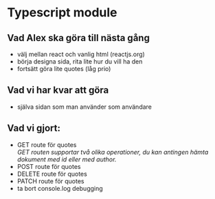 
# Typescript module

## Vad Alex ska göra till nästa gång
* välj mellan react och vanlig html (reactjs.org)
* börja designa sida, rita lite hur du vill ha den
* fortsätt göra lite quotes (låg prio)

## Vad vi har kvar att göra
* själva sidan som man använder som användare

## Vad vi gjort:
* GET route för quotes   
*GET routen supportar två olika operationer, du kan antingen hämta dokument med id eller med author.*
* POST route för quotes
* DELETE route för quotes
* PATCH route för quotes
* ta bort console.log debugging

